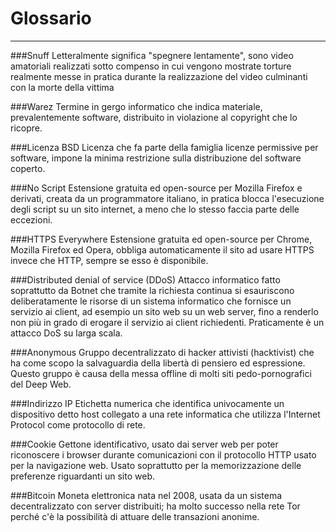 # Glossario
---
###Snuff
Letteralmente significa "spegnere lentamente", sono video amatoriali realizzati sotto compenso in cui vengono mostrate torture realmente messe in pratica durante la realizzazione del video culminanti con la morte della vittima

###Warez
Termine in gergo informatico che indica materiale, prevalentemente software, distribuito in violazione al copyright che lo ricopre.

###Licenza BSD
Licenza che fa parte della famiglia licenze permissive per software, impone la minima restrizione sulla distribuzione del software coperto.

###No Script
Estensione gratuita ed open-source per Mozilla Firefox e derivati, creata da un programmatore italiano, in pratica blocca l'esecuzione degli script su un sito internet, a meno che lo stesso faccia parte delle eccezioni.

###HTTPS Everywhere
Estensione gratuita ed open-source per Chrome, Mozilla Firefox ed Opera, obbliga automaticamente il sito ad usare HTTPS invece che HTTP, sempre se esso è disponibile.

###Distributed denial of service (DDoS)
Attacco informatico fatto soprattutto da Botnet che tramite la richiesta continua si esauriscono deliberatamente le risorse di un sistema informatico che fornisce un servizio ai client, ad esempio un sito web su un web server, fino a renderlo non più in grado di erogare il servizio ai client richiedenti. Praticamente è un attacco DoS su larga scala.

###Anonymous
Gruppo decentralizzato di hacker attivisti (hacktivist) che ha come scopo la salvaguardia della libertà di pensiero ed espressione. Questo gruppo è causa della messa offline di molti siti pedo-pornografici del Deep Web.

###Indirizzo IP
Etichetta numerica che identifica univocamente un dispositivo detto host collegato a una rete informatica che utilizza l'Internet Protocol come protocollo di rete.

###Cookie
Gettone identificativo, usato dai server web per poter riconoscere i browser durante comunicazioni con il protocollo HTTP usato per la navigazione web. Usato soprattutto per la memorizzazione delle preferenze riguardanti un sito web.

###Bitcoin
Moneta elettronica nata nel 2008, usata da un sistema decentralizzato con server distribuiti; ha molto successo nella rete Tor perché c'è la possibilità di attuare delle transazioni anonime.